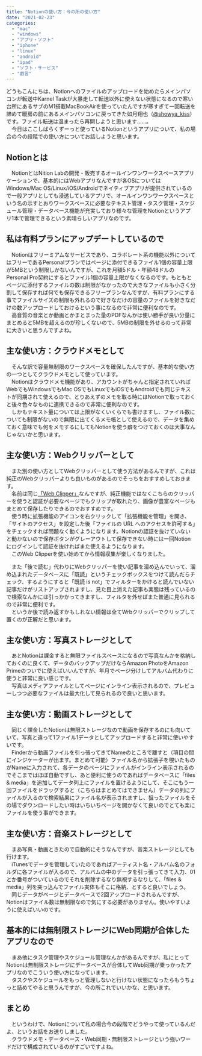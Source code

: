 ```yaml
---
title: "Notionの使い方：今の所の使い方"
date: "2021-02-23"
categories: 
  - "mac"
  - "windows"
  - "アプリ・ソフト"
  - "iphone"
  - "linux"
  - "android"
  - "ipad"
  - "ソフト・サービス"
  - "戯言"
---
```


どうもこんにちは、Notionへのファイルのアップロードを始めたらメインパソコンが転送中Karnel Taskが大暴走して転送以外に使えない状態になるので寒い台所にあるサブのM1搭載MacBookAirを使っていたんですが寒すぎて一回転送を諦めて暖房の前にあるメインパソコンに戻ってきた如月翔也（[@showya\_kiss](http://twitter.com/showya_kiss)）です。ファイル転送は温まったら再開しようと思います……。  
　今日はここしばらくずーっと使っているNotionというアプリについて、私の場合の今の段階での使い方についてお話しようと思います。  

## Notionとは

　NotionとはNition Labの開発・販売するオールインワンワークスペースアプリケーションで、基本的にはWebアプリなんですが各OSについてはWindows/Mac OS/Linux/iOS/Androidでネイティブアプリが提供されているので一般アプリとしても浸透しているアプリで、オールインワンワークスペースという名の示すとおりワークスペースに必要なテキスト管理・タスク管理・スケジュール管理・データベース機能が充実しており様々な管理をNotionというアプリ1本で管理できるという素晴らしいアプリなのです。  

## 私は有料プランにアップデートしているので

　Notionはフリーミアムなサービスであり、コラボレート系の機能以外についてはフリーであるPersonalプランではページに添付できるファイル1個の容量上限が5MBという制限しかないんですが、これを月額5ドル・年額48ドルのPersonal Pro契約にするとファイル1個の容量上限がなくなるのです。もともとページに添付するファイルの数は制限がなかったので大きなファイルも小さく分割して保存すれば何でも保存できるフリープランなんですが、有料プランにする事でファイルサイズの制限も外れるので好きなだけの容量のファイルを好きなだけの数アップロードしておけるという事になるので非常に便利なのです。  
　高音質の音楽とか動画とかまとまった量のPDFなんかは使い勝手が良い分量にまとめると5MBを超えるのが珍しくないので、5MBの制限を外せるのって非常に大きいと思うんですよね。  

## 主な使い方：クラウドメモとして

　そんな訳で容量無制限のワークスペースを確保したんですが、基本的な使い方の一つとしてクラウドメモとして使っています。  
　Notionはクラウドメモ機能があり、アカウントがちゃんと指定されていればWebでもWindowsでもMac OSでもLinuxでもiOSでもAndroidでも同じテキストが同期されて使えるので、とりあえずのメモを取る時にはNotionで取っておくと後々色々なものに連携できるので非常に便利なのです。  
　しかもテキスト量については上限がなくいくらでも書けますし、ファイル数についても制限がないので無限に出てくるメモ帳として使えるので、データを集めておく意味でも何をメモするにしてもNotionを使う癖をつけておくのは大事なんじゃないかと思います。  

## 主な使い方：Webクリッパーとして

　また別の使い方としてWebクリッパーとして使う方法があるんですが、これは純正のWebクリッパーよりも良いものがあるのでそっちをおすすめしておきます。  
　名前は同じ[「Web Clipper」](https://chrome.google.com/webstore/detail/web-clipper/mhfbofiokmppgdliakminbgdgcmbhbac)なんですが、純正機能ではなくこちらのクリッパーを使うと認証が必要なページでもクリップが取れたり、画像が豊富なページもまとめて保存したりできるのでおすすめです。  
　使う時に拡張機能のアイコンを右クリックして「拡張機能を管理」を開き、「サイトのアクセス」を設定した後「ファイルの URL へのアクセスを許可する」をチェックすれば問題なく動くようになります。Notionの認証を抜けていないと動かないので保存ボタンがグレーアウトして保存できない時には一回Notionにログインして認証を抜ければまた使えるようになります。  
　このWeb Clipperを使い始めてから情報収集が楽しくなりました。  
  
　また「後で読む」代わりにWebクリッパーを使い記事を溜め込んでいって、溜め込まれたデータベースに「既読」というチェックボックスをつけて読んだらチェック、するようにすると「既読 is not」でフィルターをかけると読んでいない記事だけがリストアップされますし、見た目上消えた記事も実態は残っているので検索なんかには引っかかってきますし、フィルタを外せばまた普通に見られるので非常に便利です。  
　というか後で読み返すかもしれない情報は全てWrbクリッパーでクリップして置くのが正解だと思います。  

## 主な使い方：写真ストレージとして

　あとNotionは課金すると無限ファイルスペースになるので写真なんかを格納しておくのに良くて、データのバックアップだけならAmazon PhotoをAmazon Primeのついでに使えばいいんですが、年月でページ分けしてアルバム代わりに使うと非常に良い感じです。  
　写真はメディアファイルとしてページにインライン表示されるので、プレビューしつつ必要なファイルは最大化して見られるので良いと思います。  

## 主な使い方：動画ストレージとして

　同じく課金したNotionは無限ストレージなので動画を保存するのにも向いていて、写真と違って1ファイル1データとしてアップロードすると非常に使いやすいです。  
　Finderから動画ファイルを引っ張ってきてNameのところで離すと（項目の間にインジケーターが出ます。まとめて可能）ファイル名から拡張子を覗いたものがNameに入力されて、各データのページにファイルがインライン表示されるのでそこまではほぼ自動ですし、あと便利に使うのであればデータベースに「files & media」を追加してデータ列上にファイルを置けるようにして、そこにもう一回ファイルをドラッグすると（こちらはまとめてはできません）データの列にファイルが入るので検索結果にファイル名が表示されますし、狙ったファイルをその場でダウンロードしたい時はいちいちページを開かなくて良いのでとても楽にファイルを使う事ができます。  

## 主な使い方：音楽ストレージとして

　まあ写真・動画ときたので自動的にそうなんですが、音楽ストレージとしても行けます。  
　iTunesでデータを管理していたのであればアーティスト名・アルバム名のフォルダに各ファイルが入るので、アルバムの中のデータを引っ張ってきて入力、01とか番号がついているのでそれを削除するなり無視するなりして、「files & media」列を突っ込んでファイル実体もそこに格納、とすると良いでしょう。  
　同じデータがページとデータベースで2回アップロードされるんですが、Notionはファイル数は無制限なので気にする必要がありません。使いやすいように使えばいいのです。  

## 基本的には無制限ストレージにWeb同期が合体したアプリなので

　まあ他にタスク管理やスケジュール管理なんかがあるんですが、私にとってNotionは無制限ストレージにデータベースが合体してWeb同期が乗っかったアプリなのでこういう使い方になっています。  
　タスクやスケジュールをもっと管理しないと行けない状態になったらもうちょっと詰めてやると思うんですが、今の所これでいいかな、と思います。  

## まとめ

　というわけで、Notionについて私の場合今の段階でどうやって使っているんだよ、というお話をお送りしました。  
　クラウドメモ・データベース・Web同期・無制限ストレージという強いワードだけで構成されているのがすごいですよね。
